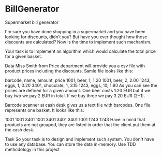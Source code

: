 # BillGenerator
Supermarket bill generator

I'm sure you have done shopping in a supermarket and you have been looking for discounts, didn't you? But have you ever thought how those discounts are calculated? Now is the time to implement such mechanism.

Your task is to implement an algorithm which would calculate the total price for a given basket.

Data
Miss Smith from Price department will provide you a csv file with product prices including the discounts. Samle file looks like this:

barcode, name, amount, price
1001, beer, 1, 1.20
1001, beer, 2, 2.00
1243, eggs, 1, 0.20
3401, chocolate, 1, 3.15
1243, eggs, 10, 1.90
As you can see the prices are defined for a given amount. One beer costs 1.20 EUR but if we buy two we pay 2 EUR in total. If we buy three we pay 3.20 EUR (2+1).

Barcode scanner at cash desk gives us a text file with barcodes. One file represents one basket. It looks like this:

1001
1001
3401
1001
3401
3401
3401
1001
1243
1243
Have in mind that products are not grouped, they are listed in order that the client put them at the cash desk.

Task
So your task is to design and implement such system. You don't have to use any database. You can store the data in-memory. Use TDD methodology in this project
